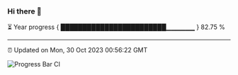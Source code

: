 ### Hi there 👋

⏳ Year progress { ████████████████████████▁▁▁▁▁▁ } 82.75 %

---

⏰ Updated on Mon, 30 Oct 2023 00:56:22 GMT

![Progress Bar CI](https://github.com/JuvenileQ/Progress-Bar-CI/workflows/main/badge.svg)
